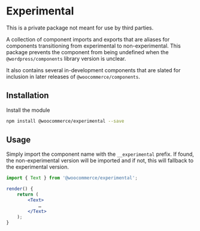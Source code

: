 # Experimental

This is a private package not meant for use by third parties.

A collection of component imports and exports that are aliases for components transitioning from experimental to non-experimental. This package prevents the component from being undefined when the `@wordpress/components` library version is unclear.

It also contains several in-development components that are slated for inclusion in later releases of `@woocommerce/components`.

## Installation

Install the module

```bash
npm install @woocommerce/experimental --save
```

## Usage

Simply import the component name with the `__experimental` prefix. If found, the non-experimental version will be imported and if not, this will fallback to the experimental version.

```jsx
import { Text } from '@woocommerce/experimental';

render() {
	return (
		<Text>
			…
		</Text>
	);
}
```
